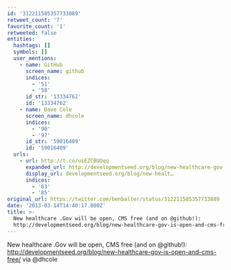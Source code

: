 ```yaml
---
id: '312211585357733889'
retweet_count: '7'
favorite_count: '1'
retweeted: false
entities:
  hashtags: []
  symbols: []
  user_mentions:
    - name: GitHub
      screen_name: github
      indices:
        - '51'
        - '58'
      id_str: '13334762'
      id: '13334762'
    - name: Dave Cole
      screen_name: dhcole
      indices:
        - '90'
        - '97'
      id_str: '59016409'
      id: '59016409'
  urls:
    - url: http://t.co/uiEZCBUQqq
      expanded_url: http://developmentseed.org/blog/new-healthcare-gov-is-open-and-cms-free/
      display_url: developmentseed.org/blog/new-healt…
      indices:
        - '63'
        - '85'
original_url: https://twitter.com/benbalter/status/312211585357733889
date: '2013-03-14T14:40:17.000Z'
title: >-
  New healthcare .Gov will be open, CMS free (and on @github!): 
  http://developmentseed.org/blog/new-healthcare-gov-is-open-and-cms-free/…
---
```


New healthcare .Gov will be open, CMS free (and on @github!):  http://developmentseed.org/blog/new-healthcare-gov-is-open-and-cms-free/ via @dhcole